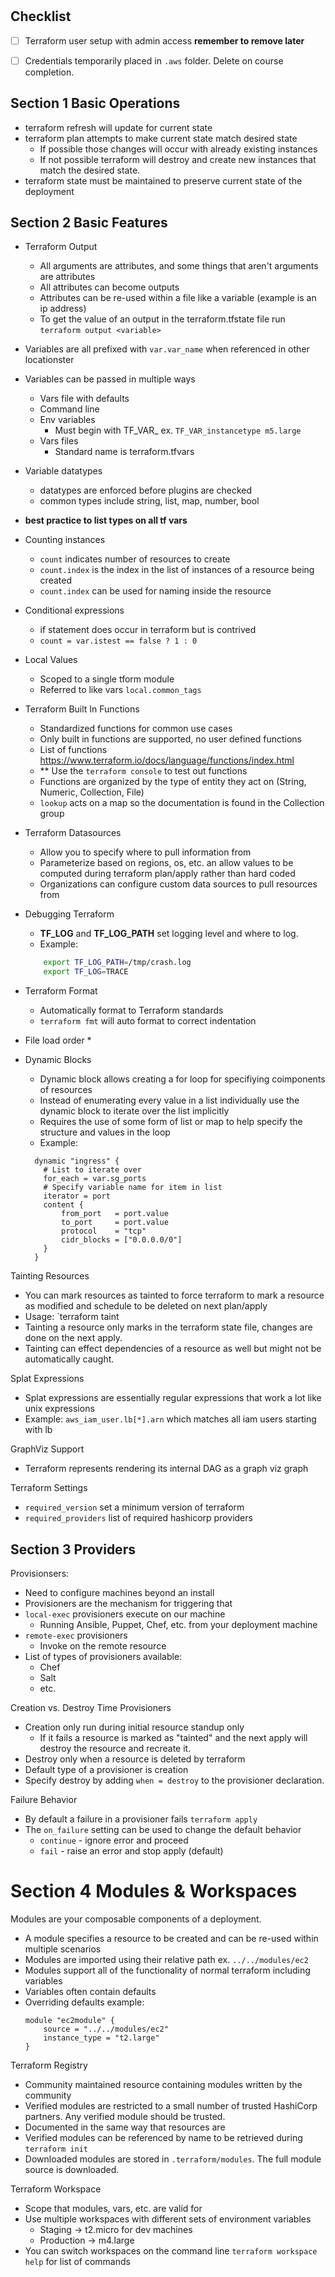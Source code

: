 #

## Checklist

* [ ] Terraform user setup with admin access **remember to remove later**
* [ ] Credentials temporarily placed in `.aws` folder. Delete on course completion.


## Section 1 Basic Operations

* terraform refresh will update for current state
* terraform plan attempts to make current state match desired state
    * If possible those changes will occur with already existing instances
    * If not possible terraform will destroy and create new instances
    that match the desired state.
* terraform state must be maintained to preserve
current state of the deployment


## Section 2 Basic Features


* Terraform Output
    * All arguments are attributes, and some things that aren't arguments are attributes
    * All attributes can become outputs
    * Attributes can be re-used within a file like a variable (example is an ip address)
    * To get the value of an output in the terraform.tfstate file run
        `terraform output <variable>`

* Variables are all prefixed with `var.var_name` when referenced in other locationster
* Variables can be passed in multiple ways
    * Vars file with defaults
    * Command line
    * Env variables
        * Must begin with TF_VAR_ ex. `TF_VAR_instancetype m5.large`
    * Vars files
        * Standard name is terraform.tfvars

* Variable datatypes
    * datatypes are enforced before plugins are checked
    * common types include string, list, map, number, bool
* **best practice to list types on all tf vars**

* Counting instances
    * `count` indicates number of resources to create
    * `count.index` is the index in the list of instances of a resource being created
    * `count.index` can be used for naming inside the resource

* Conditional expressions
    * if statement does occur in terraform but is contrived
    * `count = var.istest == false ? 1 : 0`


* Local Values
    * Scoped to a single tform module
    * Referred to like vars `local.common_tags`

* Terraform Built In Functions
    * Standardized functions for common use cases
    * Only built in functions are supported, no user defined functions
    * List of functions https://www.terraform.io/docs/language/functions/index.html 
    * ** Use the `terraform console` to test out functions
    * Functions are organized by the type of entity they act on (String, Numeric, Collection, File)
    * `lookup` acts on a map so the documentation is found in the Collection group

* Terraform Datasources
    * Allow you to specify where to pull information from
    * Parameterize based on regions, os, etc. an allow values
    to be computed during terraform plan/apply rather than hard coded
    * Organizations can configure custom data sources to pull resources from

* Debugging Terraform
    * **TF_LOG** and **TF_LOG_PATH** set logging level and where to log.
    * Example: 
    ```bash
        export TF_LOG_PATH=/tmp/crash.log
        export TF_LOG=TRACE
    ```

* Terraform Format
    * Automatically format to Terraform standards
    * `terraform fmt` will auto format to correct indentation

* File load order
    * 

* Dynamic Blocks
    * Dynamic block allows creating a for loop for specifiying coimponents of resources
    * Instead of enumerating every value in a list individually use the dynamic block to iterate over the list implicitly
    * Requires the use of some form of list or map to help specify the structure and values in the loop
    * Example:
    ```
      dynamic "ingress" {
        # List to iterate over  
        for_each = var.sg_ports
        # Specify variable name for item in list
        iterator = port
        content {
            from_port   = port.value
            to_port     = port.value
            protocol    = "tcp"
            cidr_blocks = ["0.0.0.0/0"]
        }
      }
    ```

Tainting Resources
* You can mark resources as tainted to force terraform to mark a resource as modified and schedule to be deleted on next plan/apply
* Usage: `terraform taint <resource-to-delete>
* Tainting a resource only marks in the terraform state file, changes are done on the next apply.
* Tainting can effect dependencies of a resource as well but might not be automatically caught.


Splat Expressions
* Splat expressions are essentially regular expressions that work a lot like unix expressions
* Example: `aws_iam_user.lb[*].arn` which matches all iam users starting with lb

GraphViz Support
* Terraform represents rendering its internal DAG as a graph viz graph

Terraform Settings
* `required_version` set a minimum version of terraform
* `required_providers` list of required hashicorp providers


## Section 3 Providers

Provisionsers:
* Need to configure machines beyond an install
* Provisioners are the mechanism for triggering that
* `local-exec` provisioners execute on our machine
    * Running Ansible, Puppet, Chef, etc. from your deployment machine
* `remote-exec` provisioners
    * Invoke on the remote resource
* List of types of provisioners available:
    * Chef
    * Salt
    * etc.

Creation vs. Destroy Time Provisioners
* Creation only run during initial resource standup only
    * If it fails a resource is marked as "tainted" and the next apply will destroy the resource and recreate it.
* Destroy only when a resource is deleted by terraform
* Default type of a provisioner is creation
* Specify destroy by adding `when = destroy` to the provisioner declaration.

Failure Behavior
* By default a failure in a provisioner fails `terraform apply`
* The `on_failure` setting can be used to change the default behavior
    * `continue` - ignore error and proceed
    * `fail` - raise an error and stop apply (default)

# Section 4 Modules & Workspaces

Modules are your composable components of a deployment.
    
* A module specifies a resource to be created and can be re-used within multiple scenarios
* Modules are imported using their relative path ex. `../../modules/ec2`
* Modules support all of the functionality of normal terraform including variables
* Variables often contain defaults
* Overriding defaults example:
    ```
    module "ec2module" {
        source = "../../modules/ec2"
        instance_type = "t2.large"
    }
    ```

Terraform Registry
* Community maintained resource containing modules written by the community
* Verified modules are restricted to a small number of trusted HashiCorp partners.
Any verified module should be trusted.
* Documented in the same way that resources are
* Verified modules can be referenced by name to be retrieved during `terraform init`
* Downloaded modules are stored in `.terraform/modules`. The full module source is downloaded.

Terraform Workspace
* Scope that modules, vars, etc. are valid for
* Use multiple workspaces with different sets of environment variables
    * Staging -> t2.micro for dev machines
    * Production -> m4.large
* You can switch workspaces on the command line `terraform workspace help` for list of commands
